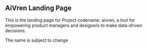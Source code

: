 ## AiVren Landing Page

This is the landing page for Project codename: aivren, a tool for empowering product managers and designers to make data-driven decisions.

The name is subject to change
